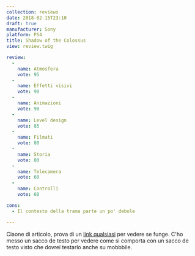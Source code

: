 ```yaml
---
collection: reviews
date: 2018-02-15T23:10
draft: true
manufacturer: Sony
platform: PS4
title: Shadow of the Colossus
view: review.twig

review:
  -
    name: Atmosfera
    vote: 95
  -
    name: Effetti visivi
    vote: 90
  -
    name: Animazioni
    vote: 90
  -
    name: Level design
    vote: 85
  -
    name: Filmati
    vote: 80
  -
    name: Storia
    vote: 80
  -
    name: Telecamera
    vote: 60
  -
    name: Controlli
    vote: 60

cons:
  - Il contesto della trama parte un po' debole

---
```


Ciaone di articolo, prova di un [link qualsiasi](http://www.google.com) per vedere se funge. C'ho messo un sacco de testo per vedere come si comporta con un sacco de testo visto che dovrei testarlo anche su mobbbile.
